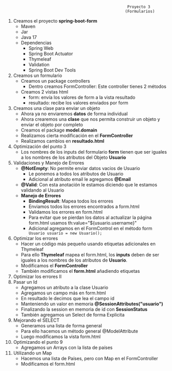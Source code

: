                                                          Proyecto 3
                                                        (Formularios)

1. Creamos el proyecto **spring-boot-form**
   - Maven
   - Jar
   - Java 17
   - Dependencias
     - Spring Web
     - Spring Boot Actuator
     - Thymeleaf
     - Validation
     - Spring Boot Dev Tools
2. Creamos un formulario
   - Creamos un package controllers
     - Dentro creamos FormController: Este controller tienes 2 métodos
   - Creamos 2 vistas html
     - form: envía los valores de form a la vista resultado
     - resultado: recibe los valores enviados por form
3. Creamos una clase para enviar un objeto
   - Ahora ya no enviaremos **datos** de forma individual
   - Ahora crearemos una **clase** que nos permita construir un objeto y enviar el objeto por completo
   - Creamos el package **model.domain**
   - Realizamos cierta modificación en el **FormController**
   - Realizamos cambios en **resultado.html**
4. Optimización del punto 3
   - Los nombres de los inputs del formulario **form** tienen que ser iguales a los nombres de los atributos del Objeto **Usuario**
5. Validaciones y Manejo de Errores
   - **@NotEmpty**: No permite enviar datos vacíos de Usuario
     - Le ponemos a todos los atributos de Usuario
     - Adicional al atributo email le agregamos **@Email**
   - **@Valid**: Con esta anotación le estamos diciendo que le estamos validando al Usuario
   - **Manejo de Errores**
     - **BindingResult**: Mapea todos los errores
     - Enviamos todos los errores encontrados a form.html
     - Validamos los errores en form.html
     - Para evitar que se pierdan los datos al actualizar la página form.html usamos th:value="${usuario.username}"
     - Adicional agregamos en el FormControl en el método form <code> Usuario usuario = new Usuario();</code>
6. Optimizar los errores
   - Hacer un código más pequeño usando etiquetas adicionales en Thymeleaf
   - Para ello **Thymeleaf** mapea el form.html, los **inputs** deben de ser iguales a los nombres de los atributos de **Usuario**.
   - Modificamos el **FormController**
   - También modificamos el **form.html** añadiendo etiquetas
7. Optimizar los errores II
8. Pasar un Id
   - Agregamos un atributo a la clase Usuario
   - Agregamos un campo más en form.html
   - En resultado le decimos que lea el campo id
   - Manteniendo un valor en memoria **@SessionAttributes("usuario")**
   - Finalizando la session en memoria de id con **SessionStatus**
   - También agregamos un Select de forma Explicita
9. Mejorando el SELECT
   - Generamos una lista de forma general
   - Para ello hacemos un método general @ModelAttribute
   - Luego modificamos la vista form.html
10. Optimizando el punto 9
    - Agregamos un Arrays con la lista de países
11. Utilizando un Map
    - Hacemos una lista de Países, pero con Map en el FormController
    - Modificamos el form.html
